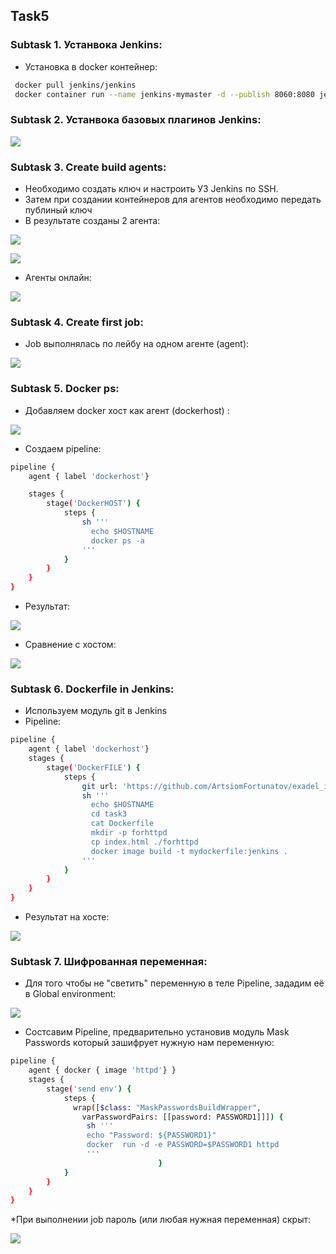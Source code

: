 <!-- ABOUT THE PROJECT -->
## Task5
### Subtask 1. Устанвока Jenkins:

* Установка в docker контейнер:

```sh
 docker pull jenkins/jenkins
 docker container run --name jenkins-mymaster -d --publish 8060:8080 jenkins/jenkins
   ```
### Subtask 2. Устанвока базовых плагинов Jenkins:

![](https://github.com/ArtsiomFortunatov/exadel_internship/blob/master/task5/image/jenkinsplugins.png)


### Subtask 3. Create build agents:

* Необходимо создать ключ и настроить УЗ Jenkins по SSH.
* Затем при создании контейнеров для агентов необходимо передать публиный ключ
* В результате созданы 2 агента:

![](https://github.com/ArtsiomFortunatov/exadel_internship/blob/master/task5/image/agent1_%20online.png)

![](https://github.com/ArtsiomFortunatov/exadel_internship/blob/master/task5/image/agent1_online.png)

* Агенты онлайн:

![](https://github.com/ArtsiomFortunatov/exadel_internship/blob/master/task5/image/agents.png)

### Subtask 4. Create first job:

* Job выполнялась по лейбу на одном агенте (agent):

![](https://github.com/ArtsiomFortunatov/exadel_internship/blob/master/task5/image/First%20job.png)


### Subtask 5. Docker ps:

* Добавляем docker хост как агент (dockerhost) :

![](https://github.com/ArtsiomFortunatov/exadel_internship/blob/master/task5/image/addDockerHost_agent.png)

* Создаем pipeline:

```sh
pipeline {
    agent { label 'dockerhost'}

    stages {
        stage('DockerHOST') {
            steps {
                sh '''
                  echo $HOSTNAME
                  docker ps -a
                '''  
            }
        }
    }
}
```

* Результат:

![](https://github.com/ArtsiomFortunatov/exadel_internship/blob/master/task5/image/resultask5.png)

* Сравнение с хостом:

![](https://github.com/ArtsiomFortunatov/exadel_internship/blob/master/task5/image/resultask52.png)



### Subtask 6. Dockerfile in Jenkins:

* Используем модуль git в Jenkins
* Pipeline:

```sh
pipeline {
    agent { label 'dockerhost'}
    stages {
        stage('DockerFILE') {
            steps {
                git url: 'https://github.com/ArtsiomFortunatov/exadel_internship.git'
                sh '''
                  echo $HOSTNAME
                  cd task3
                  cat Dockerfile
                  mkdir -p forhttpd
                  cp index.html ./forhttpd
                  docker image build -t mydockerfile:jenkins .
                '''  
            }
        }
    }
}
```
* Результат на хосте:

![](https://github.com/ArtsiomFortunatov/exadel_internship/blob/master/task5/image/task6.png)

### Subtask 7. Шифрованная переменная:

* Для того чтобы не "светить" переменную в теле Pipeline, зададим её в Global environment:


![](https://github.com/ArtsiomFortunatov/exadel_internship/blob/master/task5/image/GlobaEnv.png)

* Состсавим Pipeline, предварительно установив модуль Mask Passwords который зашифрует нужную нам переменную:

```sh
pipeline {
    agent { docker { image 'httpd'} }
    stages {
        stage('send env') {
            steps {
              wrap([$class: "MaskPasswordsBuildWrapper",
                varPasswordPairs: [[password: PASSWORD1]]]) {
                 sh '''
                 echo "Password: ${PASSWORD1}" 
                 docker  run -d -e PASSWORD=$PASSWORD1 httpd
                 '''
                                 }
            }
        }
    }
}
```

*При выполнении job пароль (или любая нужная переменная) скрыт:

![](https://github.com/ArtsiomFortunatov/exadel_internship/blob/master/task5/image/checktask72.png)

